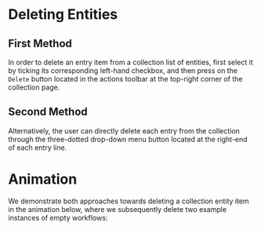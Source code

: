 # Deleting Entities

## First Method

In order to delete an entry item from a collection list of entities, first select it by ticking its corresponding left-hand checkbox, and then press on the `Delete` button <i class="zmdi zmdi-delete zmdi-hc-border"></i> located in the actions toolbar at the top-right corner of the collection page. 

## Second Method

Alternatively, the user can directly delete each entry from the collection through the three-dotted drop-down menu button located at the right-end of each entry line.

# Animation

We demonstrate both approaches towards deleting a collection entity item in the animation below, where we subsequently delete two example instances of empty workflows:

<img data-gifffer="/images/delete-entity.gif" />

